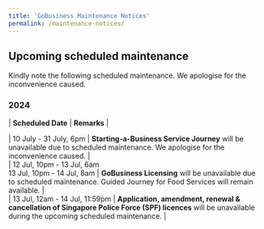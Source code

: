 ```yaml
---
title: 'GoBusiness Maintenance Notices'
permalink: /maintenance-notices/
---
```


## Upcoming scheduled maintenance

Kindly note the following scheduled maintenance. We apologise for the inconvenience caused.

### 2024 

| **Scheduled Date** | **Remarks** |  


    
| 10 July - 31 July, 6pm | **Starting-a-Business Service Journey** will be unavailable due to scheduled maintenance. We apologise for the inconvenience caused. |    
| 12 Jul, 10pm - 13 Jul, 6am<br>13 Jul, 10pm - 14 Jul, 8am | **GoBusiness Licensing** will be unavailable due to scheduled maintenance. Guided Journey for Food Services will remain available. |  
| 13 Jul, 12am - 14 Jul, 11:59pm | **Application, amendment, renewal & cancellation of Singapore Police Force (SPF) licences** will be unavailable during the upcoming scheduled maintenance. |      



<script src="/jquery/jquery.min.js"></script> <script src="/jquery/resize-tables.js"></script>
